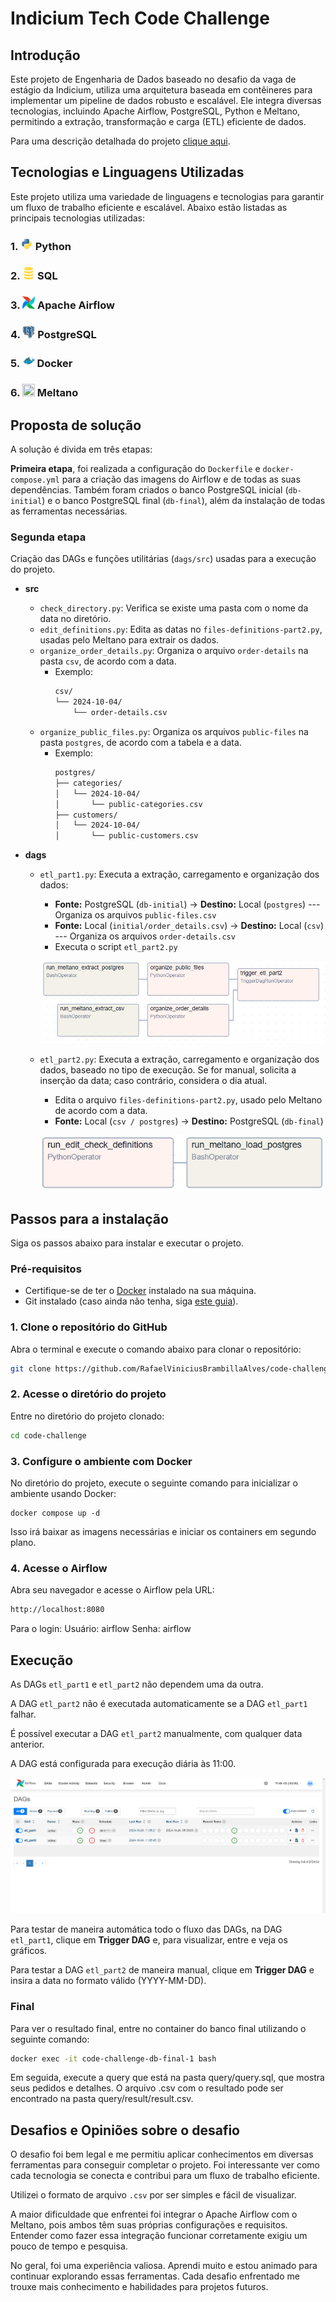 # Indicium Tech Code Challenge

## Introdução

Este projeto de Engenharia de Dados baseado no desafio da vaga de estágio da Indicium, utiliza uma arquitetura baseada em contêineres para implementar um pipeline de dados robusto e escalável. Ele integra diversas tecnologias, incluindo Apache Airflow, PostgreSQL, Python e Meltano, permitindo a extração, transformação e carga (ETL) eficiente de dados.

Para uma descrição detalhada do projeto [clique aqui](https://github.com/techindicium/code-challenge).

## Tecnologias e Linguagens Utilizadas

Este projeto utiliza uma variedade de linguagens e tecnologias para garantir um fluxo de trabalho eficiente e escalável. Abaixo estão listadas as principais tecnologias utilizadas:

### 1. <img src="https://raw.githubusercontent.com/devicons/devicon/master/icons/python/python-original.svg" width="20" height="20"> **Python**
### 2. <img src="https://raw.githubusercontent.com/devicons/devicon/master/icons/sql/sql-original.svg" width="20" height="20"> **SQL**
### 3. <img src="https://raw.githubusercontent.com/devicons/devicon/master/icons/apacheairflow/apacheairflow-original.svg" width="20" height="20"> **Apache Airflow**
### 4. <img src="https://raw.githubusercontent.com/devicons/devicon/master/icons/postgresql/postgresql-original.svg" width="20" height="20"> **PostgreSQL**
### 5. <img src="https://raw.githubusercontent.com/devicons/devicon/master/icons/docker/docker-original.svg" width="20" height="20"> **Docker**
### 6. <img src="https://raw.githubusercontent.com/meltano/meltano/main/docs/images/logo.png" width="20" height="20"> **Meltano**

## Proposta de solução
A solução é divida em três etapas:

**Primeira etapa**, foi realizada a configuração do `Dockerfile` e `docker-compose.yml` para a criação das imagens do Airflow e de todas as suas dependências. Também foram criados o banco PostgreSQL inicial (`db-initial`) e o banco PostgreSQL final (`db-final`), além da instalação de todas as ferramentas necessárias.

### **Segunda etapa**
Criação das DAGs e funções utilitárias (`dags/src`) usadas para a execução do projeto.

- **src**
  - `check_directory.py`: Verifica se existe uma pasta com o nome da data no diretório.
  - `edit_definitions.py`: Edita as datas no `files-definitions-part2.py`, usadas pelo Meltano para extrair os dados.
  - `organize_order_details.py`: Organiza o arquivo `order-details` na pasta `csv`, de acordo com a data.
    - Exemplo:
      ```bash
      csv/
      └── 2024-10-04/
          └── order-details.csv
      ```
  - `organize_public_files.py`: Organiza os arquivos `public-files` na pasta `postgres`, de acordo com a tabela e a data.
    - Exemplo:
      ```bash
      postgres/
      ├── categories/
      │   └── 2024-10-04/
      │       └── public-categories.csv
      ├── customers/
      │   └── 2024-10-04/
      │       └── public-customers.csv
      ```

- **dags**
  - `etl_part1.py`: Executa a extração, carregamento e organização dos dados:
    - **Fonte:** PostgreSQL (`db-initial`) → **Destino:** Local (`postgres`) --- Organiza os arquivos `public-files.csv`
    - **Fonte:** Local (`initial/order_details.csv`) → **Destino:** Local (`csv`) --- Organiza os arquivos `order-details.csv`
    - Executa o script `etl_part2.py`
  
    ![ETL Part 1](imagens/etl_part1.png)

  - `etl_part2.py`: Executa a extração, carregamento e organização dos dados, baseado no tipo de execução. Se for manual, solicita a inserção da data; caso contrário, considera o dia atual.
    - Edita o arquivo `files-definitions-part2.py`, usado pelo Meltano de acordo com a data.
    - **Fonte:** Local (`csv / postgres`) → **Destino:** PostgreSQL (`db-final`)
  
    ![ETL Part 2](imagens/etl_part2.png)

## Passos para a instalação 

Siga os passos abaixo para instalar e executar o projeto.

### Pré-requisitos

- Certifique-se de ter o [Docker](https://docs.docker.com/get-docker/) instalado na sua máquina.
- Git instalado (caso ainda não tenha, siga [este guia](https://git-scm.com/book/en/v2/Getting-Started-Installing-Git)).

### 1. Clone o repositório do GitHub

Abra o terminal e execute o comando abaixo para clonar o repositório:

```bash
git clone https://github.com/RafaelViniciusBrambillaAlves/code-challenge
```
### 2. Acesse o diretório do projeto

Entre no diretório do projeto clonado:

```bash
cd code-challenge
```
### 3. Configure o ambiente com Docker

No diretório do projeto, execute o seguinte comando para inicializar o ambiente usando Docker:

```
docker compose up -d
```

Isso irá baixar as imagens necessárias e iniciar os containers em segundo plano.

### 4. Acesse o Airflow 

Abra seu navegador e acesse o Airflow pela URL:

```bash
http://localhost:8080
```

Para o login:
Usuário: airflow
Senha: airflow

## Execução 

As DAGs `etl_part1` e `etl_part2` não dependem uma da outra. 

A DAG `etl_part2` não é executada automaticamente se a DAG `etl_part1` falhar. 

É possível executar a DAG `etl_part2` manualmente, com qualquer data anterior. 

A DAG está configurada para execução diária às 11:00.

![Airflow](imagens/airflow.png)

Para testar de maneira automática todo o fluxo das DAGs, na DAG `etl_part1`, clique em **Trigger DAG** e, para visualizar, entre e veja os gráficos. 

Para testar a DAG `etl_part2` de maneira manual, clique em **Trigger DAG** e insira a data no formato válido (YYYY-MM-DD).

### Final 

Para ver o resultado final, entre no container do banco final utilizando o seguinte comando:

```bash
docker exec -it code-challenge-db-final-1 bash
```

Em seguida, execute a query que está na pasta query/query.sql, que mostra seus pedidos e detalhes. O arquivo .csv com o resultado pode ser encontrado na pasta query/result/result.csv.


## Desafios e Opiniões sobre o desafio

O desafio foi bem legal e me permitiu aplicar conhecimentos em diversas ferramentas para conseguir completar o projeto. Foi interessante ver como cada tecnologia se conecta e contribui para um fluxo de trabalho eficiente.

Utilizei o formato de arquivo `.csv` por ser simples e fácil de visualizar.

A maior dificuldade que enfrentei foi integrar o Apache Airflow com o Meltano, pois ambos têm suas próprias configurações e requisitos. Entender como fazer essa integração funcionar corretamente exigiu um pouco de tempo e pesquisa.

No geral, foi uma experiência valiosa. Aprendi muito e estou animado para continuar explorando essas ferramentas. Cada desafio enfrentado me trouxe mais conhecimento e habilidades para projetos futuros.



